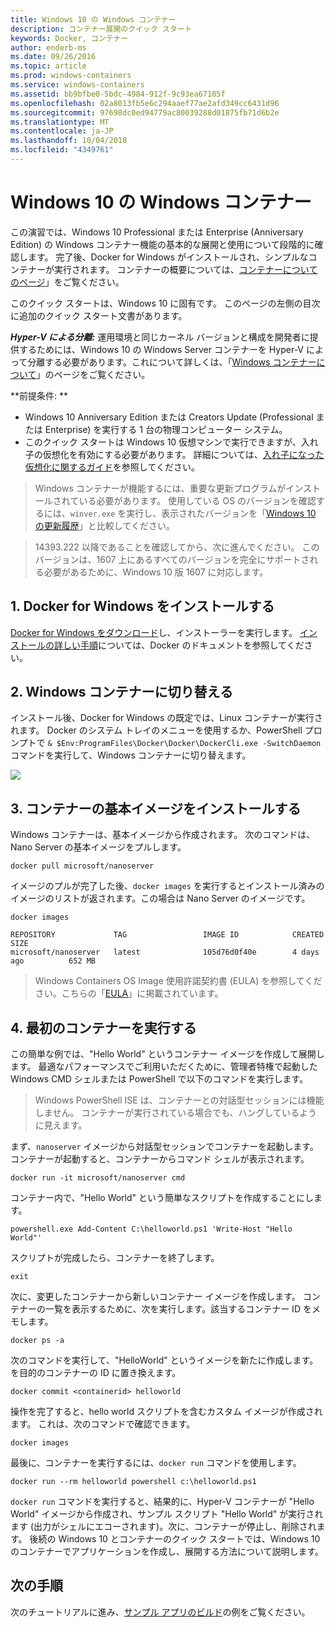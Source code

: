 ```yaml
---
title: Windows 10 の Windows コンテナー
description: コンテナー展開のクイック スタート
keywords: Docker, コンテナー
author: enderb-ms
ms.date: 09/26/2016
ms.topic: article
ms.prod: windows-containers
ms.service: windows-containers
ms.assetid: bb9bfbe0-5bdc-4984-912f-9c93ea67105f
ms.openlocfilehash: 02a8013fb5e6c294aaef77ae2afd349cc6431d96
ms.sourcegitcommit: 97698dc0ed94779ac80039288d01875fb71d6b2e
ms.translationtype: MT
ms.contentlocale: ja-JP
ms.lasthandoff: 10/04/2018
ms.locfileid: "4349761"
---
```

# <a name="windows-containers-on-windows-10"></a>Windows 10 の Windows コンテナー

この演習では、Windows 10 Professional または Enterprise (Anniversary Edition) の Windows コンテナー機能の基本的な展開と使用について段階的に確認します。 完了後、Docker for Windows がインストールされ、シンプルなコンテナーが実行されます。 コンテナーの概要については、[コンテナーについてのページ](../about/index.md)」をご覧ください。

このクイック スタートは、Windows 10 に固有です。 このページの左側の目次に追加のクイック スタート文書があります。

***Hyper-V による分離:*** 運用環境と同じカーネル バージョンと構成を開発者に提供するためには、Windows 10 の Windows Server コンテナーを Hyper-V によって分離する必要があります。これについて詳しくは、「[Windows コンテナーについて](../about/index.md)」のページをご覧ください。

**前提条件: **

- Windows 10 Anniversary Edition または Creators Update (Professional または Enterprise) を実行する 1 台の物理コンピューター システム。   
- このクイック スタートは Windows 10 仮想マシンで実行できますが、入れ子の仮想化を有効にする必要があります。 詳細については、[入れ子になった仮想化に関するガイド](https://msdn.microsoft.com/en-us/virtualization/hyperv_on_windows/user_guide/nesting)を参照してください。

> Windows コンテナーが機能するには、重要な更新プログラムがインストールされている必要があります。
> 使用している OS のバージョンを確認するには、`winver.exe` を実行し、表示されたバージョンを「[Windows 10 の更新履歴](https://support.microsoft.com/en-us/help/12387/windows-10-update-history)」と比較してください。

> 14393.222 以降であることを確認してから、次に進んでください。  このバージョンは、1607 上にあるすべてのバージョンを完全にサポートされる必要があるために、Windows 10 版 1607 に対応します。

## <a name="1-install-docker-for-windows"></a>1. Docker for Windows をインストールする

[Docker for Windows をダウンロード](https://download.docker.com/win/stable/InstallDocker.msi)し、インストーラーを実行します。 [インストールの詳しい手順](https://docs.docker.com/docker-for-windows/install)については、Docker のドキュメントを参照してください。

## <a name="2-switch-to-windows-containers"></a>2. Windows コンテナーに切り替える

インストール後、Docker for Windows の既定では、Linux コンテナーが実行されます。 Docker のシステム トレイのメニューを使用するか、PowerShell プロンプトで `& $Env:ProgramFiles\Docker\Docker\DockerCli.exe -SwitchDaemon` コマンドを実行して、Windows コンテナーに切り替えます。

![](./media/docker-for-win-switch.png)

## <a name="3-install-base-container-images"></a>3. コンテナーの基本イメージをインストールする

Windows コンテナーは、基本イメージから作成されます。 次のコマンドは、Nano Server の基本イメージをプルします。

```
docker pull microsoft/nanoserver
```

イメージのプルが完了した後、`docker images` を実行するとインストール済みのイメージのリストが返されます。この場合は Nano Server のイメージです。

```
docker images

REPOSITORY             TAG                 IMAGE ID            CREATED             SIZE
microsoft/nanoserver   latest              105d76d0f40e        4 days ago          652 MB
```

> Windows Containers OS Image 使用許諾契約書 (EULA) を参照してください。こちらの「[EULA](../images-eula.md)」に掲載されています。

## <a name="4-run-your-first-container"></a>4. 最初のコンテナーを実行する

この簡単な例では、"Hello World" というコンテナー イメージを作成して展開します。 最適なパフォーマンスでご利用いただくために、管理者特権で起動した Windows CMD シェルまたは PowerShell で以下のコマンドを実行します。

> Windows PowerShell ISE は、コンテナーとの対話型セッションには機能しません。 コンテナーが実行されている場合でも、ハングしているように見えます。

まず、`nanoserver` イメージから対話型セッションでコンテナーを起動します。 コンテナーが起動すると、コンテナーからコマンド シェルが表示されます。  

```
docker run -it microsoft/nanoserver cmd
```

コンテナー内で、"Hello World" という簡単なスクリプトを作成することにします。

```
powershell.exe Add-Content C:\helloworld.ps1 'Write-Host "Hello World"'
```   

スクリプトが完成したら、コンテナーを終了します。

```
exit
```

次に、変更したコンテナーから新しいコンテナー イメージを作成します。 コンテナーの一覧を表示するために、次を実行します。該当するコンテナー ID をメモします。

```
docker ps -a
```

次のコマンドを実行して、"HelloWorld" というイメージを新たに作成します。 <containerid> を目的のコンテナーの ID に置き換えます。

```
docker commit <containerid> helloworld
```

操作を完了すると、hello world スクリプトを含むカスタム イメージが作成されます。 これは、次のコマンドで確認できます。

```
docker images
```

最後に、コンテナーを実行するには、`docker run` コマンドを使用します。

```
docker run --rm helloworld powershell c:\helloworld.ps1
```

`docker run` コマンドを実行すると、結果的に、Hyper-V コンテナーが "Hello World" イメージから作成され、サンプル スクリプト "Hello World" が実行されます (出力がシェルにエコーされます)。次に、コンテナーが停止し、削除されます。
後続の Windows 10 とコンテナーのクイック スタートでは、Windows 10 のコンテナーでアプリケーションを作成し、展開する方法について説明します。

## <a name="next-steps"></a>次の手順

次のチュートリアルに進み、[サンプル アプリのビルド](./building-sample-app.md)の例をご覧ください。
